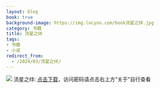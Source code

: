 ```yaml
---
layout: blog
book: true
background-image: https://img.locyoo.com/book流星之绊.jpg
category: 书籍
title: 流星之绊
tags:
- 书籍
- 小说
redirect_from:
  - /2024/03/流星之绊/
---
```

![](https://img.locyoo.com/book流星之绊.jpg)
流星之绊: <a name = "ref1" href="https://url18.ctfile.com/f/50983618-1377657548-c3eb61?p=3619">点击下载</a>，访问密码请点击右上方“关于”自行查看